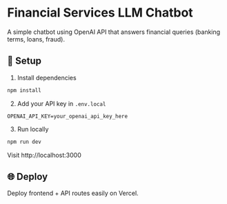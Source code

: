 # Financial Services LLM Chatbot

A simple chatbot using OpenAI API that answers financial queries (banking terms, loans, fraud).

## 🚀 Setup
1. Install dependencies
```bash
npm install
```
2. Add your API key in `.env.local`
```
OPENAI_API_KEY=your_openai_api_key_here
```
3. Run locally
```bash
npm run dev
```
Visit http://localhost:3000

## 🌐 Deploy
Deploy frontend + API routes easily on Vercel.

